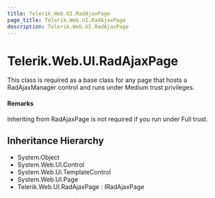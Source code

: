 ```yaml
---
title: Telerik.Web.UI.RadAjaxPage
page_title: Telerik.Web.UI.RadAjaxPage
description: Telerik.Web.UI.RadAjaxPage
---
```


# Telerik.Web.UI.RadAjaxPage

This class is required as a base class for any page that hosts a 
            RadAjaxManager control and runs under Medium trust privileges.

#### Remarks
Inheriting from RadAjaxPage is not required if you run under Full trust.

## Inheritance Hierarchy

* System.Object
* System.Web.UI.Control
* System.Web.UI.TemplateControl
* System.Web.UI.Page
* Telerik.Web.UI.RadAjaxPage : IRadAjaxPage

